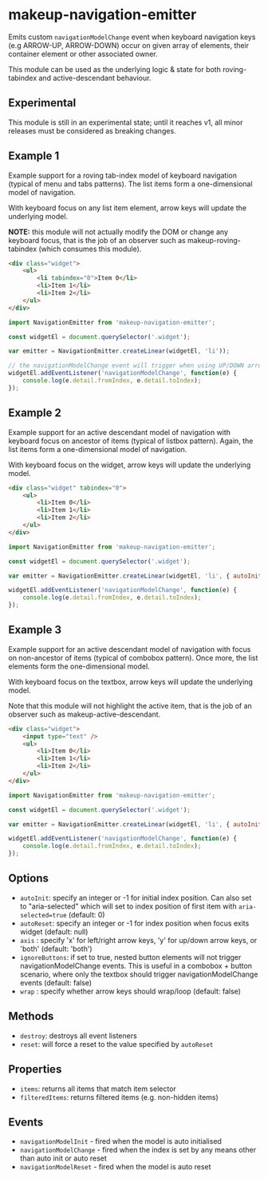 # makeup-navigation-emitter

Emits custom `navigationModelChange` event when keyboard navigation keys (e.g ARROW-UP, ARROW-DOWN) occur on given array of elements, their container element or other associated owner.

This module can be used as the underlying logic & state for both roving-tabindex and active-descendant behaviour.

## Experimental

This module is still in an experimental state; until it reaches v1, all minor releases must be considered as breaking changes.

## Example 1

Example support for a roving tab-index model of keyboard navigation (typical of menu and tabs patterns). The list items form a one-dimensional model of navigation.

With keyboard focus on any list item element, arrow keys will update the underlying model.

**NOTE:** this module will not actually modify the DOM or change any keyboard focus, that is the job of an observer such as makeup-roving-tabindex (which consumes this module).

```html
<div class="widget">
    <ul>
        <li tabindex="0">Item 0</li>
        <li>Item 1</li>
        <li>Item 2</li>
    </ul>
</div>
```

```js
import NavigationEmitter from 'makeup-navigation-emitter';

const widgetEl = document.querySelector('.widget');

var emitter = NavigationEmitter.createLinear(widgetEl, 'li'));

// the navigationModelChange event will trigger when using UP/DOWN arrow keys on any element in model
widgetEl.addEventListener('navigationModelChange', function(e) {
    console.log(e.detail.fromIndex, e.detail.toIndex);
});
```

## Example 2

Example support for an active descendant model of navigation with keyboard focus on ancestor of items (typical of listbox pattern). Again, the list items form a one-dimensional model of navigation.

With keyboard focus on the widget, arrow keys will update the underlying model.

```html
<div class="widget" tabindex="0">
    <ul>
        <li>Item 0</li>
        <li>Item 1</li>
        <li>Item 2</li>
    </ul>
</div>
```

```js
import NavigationEmitter from 'makeup-navigation-emitter';

const widgetEl = document.querySelector('.widget');

var emitter = NavigationEmitter.createLinear(widgetEl, 'li', { autoInit: -1, autoReset: -1 }));

widgetEl.addEventListener('navigationModelChange', function(e) {
    console.log(e.detail.fromIndex, e.detail.toIndex);
});
```

## Example 3

Example support for an active descendant model of navigation with focus on non-ancestor of items (typical of combobox pattern). Once more, the list elements form the one-dimensional model.

With keyboard focus on the textbox, arrow keys will update the underlying model.

Note that this module will not highlight the active item, that is the job of an observer such as makeup-active-descendant.

```html
<div class="widget">
    <input type="text" />
    <ul>
        <li>Item 0</li>
        <li>Item 1</li>
        <li>Item 2</li>
    </ul>
</div>
```

```js
import NavigationEmitter from 'makeup-navigation-emitter';

const widgetEl = document.querySelector('.widget');

var emitter = NavigationEmitter.createLinear(widgetEl, 'li', { autoInit: -1, autoReset: -1 }));

widgetEl.addEventListener('navigationModelChange', function(e) {
    console.log(e.detail.fromIndex, e.detail.toIndex);
});
```

## Options

* `autoInit`: specify an integer or -1 for initial index position. Can also set to "aria-selected" which will set to index position of first item with `aria-selected=true` (default: 0)
* `autoReset`: specify an integer or -1 for index position when focus exits widget (default: null)
* `axis` : specify 'x' for left/right arrow keys, 'y' for up/down arrow keys, or 'both' (default: 'both')
* `ignoreButtons`: if set to true, nested button elements will not trigger navigationModelChange events. This is useful in a combobox + button scenario, where only the textbox should trigger navigationModelChange events (default: false)
* `wrap` : specify whether arrow keys should wrap/loop (default: false)

## Methods

* `destroy`: destroys all event listeners
* `reset`: will force a reset to the value specified by `autoReset`

## Properties

* `items`: returns all items that match item selector
* `filteredItems`: returns filtered items (e.g. non-hidden items)

## Events

* `navigationModelInit` - fired when the model is auto initialised
* `navigationModelChange` - fired when the index is set by any means other than auto init or auto reset
* `navigationModelReset` - fired when the model is auto reset
